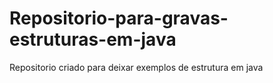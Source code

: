 # Repositorio-para-gravas-estruturas-em-java
Repositorio criado para deixar exemplos de estrutura em java 
